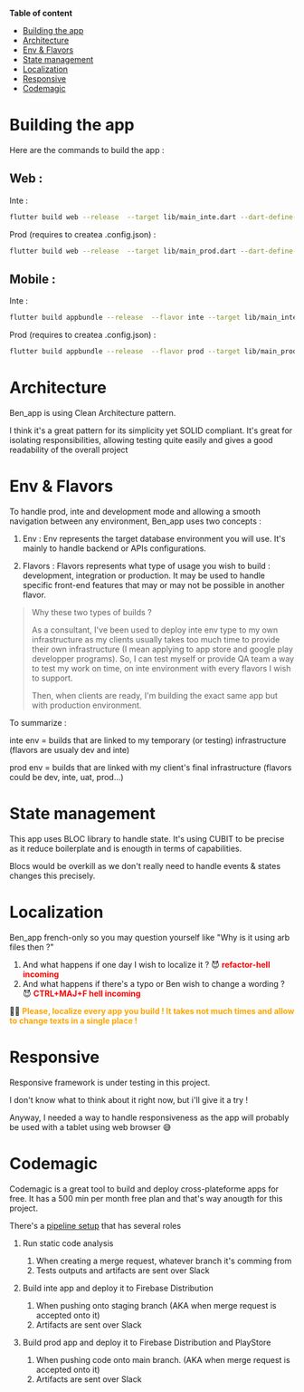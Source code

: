 **Table of content**

- [Building the app](#building-the-app)
- [Architecture](#architecture)
- [Env \& Flavors](#env--flavors)
- [State management](#state-management)
- [Localization](#localization)
- [Responsive](#responsive)
- [Codemagic](#codemagic)

# Building the app 
Here are the commands to build the app : 

## Web :
Inte :
```bash
flutter build web --release  --target lib/main_inte.dart --dart-define-from-file ./.config.inte.json --no-tree-shake-icons
```
Prod (requires to createa .config.json) :
```bash
flutter build web --release  --target lib/main_prod.dart --dart-define-from-file ./.config.json --no-tree-shake-icons
```

## Mobile :
Inte :
```bash
flutter build appbundle --release  --flavor inte --target lib/main_inte.dart --dart-define-from-file ./.config.inte.json
```
Prod (requires to createa .config.json) :
```bash
flutter build appbundle --release  --flavor prod --target lib/main_prod.dart --dart-define-from-file ./.config.json
```

# Architecture
Ben_app is using Clean Architecture pattern.

I think it's a great pattern for its simplicity yet SOLID compliant. It's great for isolating responsibilities, allowing testing quite easily and gives a good readability of the overall project

# Env & Flavors
To handle prod, inte and development mode and allowing a smooth navigation between any environment, Ben_app uses two concepts :
1. Env : Env represents the target database environment you will use. It's mainly to handle backend or APIs configurations.

2. Flavors : Flavors represents what type of usage you wish to build : development, integration or production. It may be used to handle specific front-end features that may or may not be possible in another flavor.

>Why these two types of builds ?
>
>As a consultant, I've been used to deploy inte env type to my own infrastructure as my clients usually takes too much time to provide their own infrastructure (I mean applying to app store and google play developper programs). So, I can test myself or provide QA team a way to test my work on time, on inte environment with every flavors I wish to support.
>
>Then, when clients are ready, I'm building the exact same app but with production environment. 

To summarize :

inte env = builds that are linked to my temporary (or testing) infrastructure (flavors are usualy dev and inte)

prod env = builds that are linked with my client's final infrastructure (flavors could be dev, inte, uat, prod...)


# State management
This app uses BLOC library to handle state. It's using CUBIT to be precise as it reduce boilerplate and is enougth in terms of capabilities.

Blocs would be overkill as we don't really need to handle events & states changes this precisely.

# Localization
Ben_app french-only so you may question yourself like "Why is it using arb files then ?"

1. And what happens if one day I wish to localize it ? 😈 <span style="color: red">**refactor-hell incoming**</span>
2. And what happens if there's a typo or Ben wish to change a wording ? 😈 <span style="color: red">**CTRL+MAJ+F hell incoming**</span>

🙏🏼 <span style="color: orange">**Please, localize every app you build ! It takes not much times and allow to change texts in a single place !**</span>

# Responsive
Responsive framework is under testing in this project. 

I don't know what to think about it right now, but i'll give it a try !

Anyway, I needed a way to handle responsiveness as the app will probably be used with a tablet using web browser 😅

# Codemagic
Codemagic is a great tool to build and deploy cross-plateforme apps for free. It has a 500 min per month free plan and that's way anougth for this project.

There's a [pipeline setup](./codemagic.yaml) that has several roles
1. Run static code analysis
   1. When creating a merge request, whatever branch it's comming from
   2. Tests outputs and artifacts are sent over Slack

2. Build inte app and deploy it to Firebase Distribution
   1. When pushing onto staging branch (AKA when merge request is accepted onto it)
   2. Artifacts are sent over Slack

3. Build prod app and deploy it to Firebase Distribution and PlayStore
   1. When pushing code onto main branch. (AKA when merge request is accepted onto it)
   2. Artifacts are sent over Slack
